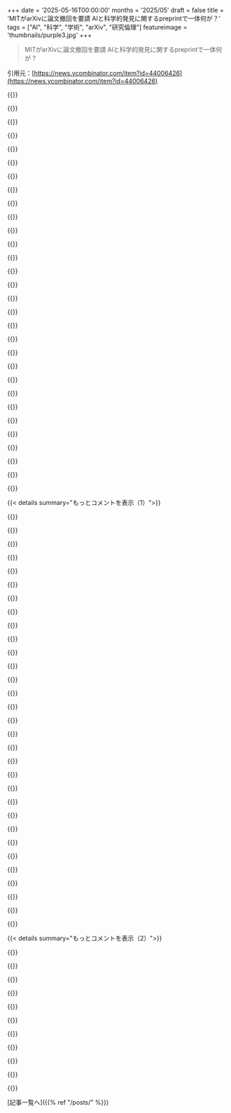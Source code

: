 +++
date = '2025-05-16T00:00:00'
months = '2025/05'
draft = false
title = 'MITがarXivに論文撤回を要請 AIと科学的発見に関するpreprintで一体何が？'
tags = ["AI", "科学", "学術", "arXiv", "研究倫理"]
featureimage = 'thumbnails/purple3.jpg'
+++

> MITがarXivに論文撤回を要請 AIと科学的発見に関するpreprintで一体何が？

引用元：[https://news.ycombinator.com/item?id=44006426](https://news.ycombinator.com/item?id=44006426)




{{<matomeQuote body="MITの声明、うまいことやってるね。著者（元PhD学生らしい）にarXivへの撤回頼んだけど、やらないから声明出したって。プライバシーも守りつつ、状況わかるように伝えてる。著者は論文そのままに次の仕事探そうとしたのかな？ MITが声明出さなきゃ静かに終わったのに、かえって大事になっちゃったね。" userName="Aurornis" createdAt="2025/05/16 19:25:29" color="#ff5733">}}




{{<matomeQuote body="それは無理だよ。現実的じゃない。詐欺になるし、なりすましで捕まるかもよ。もし著者がarXivに言ったら論文戻されるし、今度はMITがなりすましたって怒られるよ。" userName="Aurornis" createdAt="2025/05/16 20:43:08" color="">}}




{{<matomeQuote body="それはSNSとは全然違う話だよ。MITはメルアドのドメインは管理してるけど、アカウント自体は違うじゃん。MITが無理やりやると、他のとこがMITのメルアド使うの嫌がったりして、面倒なことになるかも。アカデミアは自由な表現が大事なのに、それを制限するようなことしたら反発されるし、研究できなくなるよ。MITに権利があっても、絶対やらないと思う。メルアドは止めれてもarXivは無理。学術メールって、他のとこに移っても普通残しとくもんだし。デメリットが多すぎて、やらない方がいいし、やるべきじゃないね。" userName="godelski" createdAt="2025/05/17 23:41:25" color="#45d325">}}




{{<matomeQuote body="パスワードリセットしたらどうなんの？ 相手が使ってたらメール届くはずでしょ？ ちょっと手荒だけど、アカウント引き継ぐ方法はあるはずだよ。まず連絡して、返事なきゃ乗っ取り？ 相手がなりすましたんだからさ。必要ならアカウント消して、期間置いてから作り直せば？" userName="godelski" createdAt="2025/05/17 23:46:05" color="">}}




{{<matomeQuote body="＞現実世界ではそうはならんよ。それは詐欺みたいな依頼だし、誰かに成りすましてコンピューターシステムにアクセスしたら法的トラブルになりそうだね。メールは人じゃないじゃん。人に成りすますことはできるけど、メールアドレスには成りすませないよ。もし俺が会社持っててdick.less@privateequity.comってメアド発行したけど、そいつをクビにしたとしてさ…そのメアド使って会社の資産を責任ある人に移すのは詐欺じゃない（少なくともその目的ではね）。なんでこれと同じ問題じゃないの？" userName="NoMoreNicksLeft" createdAt="2025/05/16 21:42:59" color="#ff33a1">}}




{{<matomeQuote body="もし論文がメールアドレスで提出されたんなら、それは筋の通った主張だろうね。でも論文は人が提出したんだ。メールアドレスはその人を特定するためのもの。論文を撤回できるのはその人だけなんだよ。" userName="a2800276" createdAt="2025/05/16 21:51:27" color="#ff5733">}}




{{<matomeQuote body="もし自分がdick.lessだって偽るなら、そりゃ詐欺だろ。彼らは著者だけが撤回要求出せるって言ってるんだから、著者じゃないのに著者として振る舞わなきゃいけなくなる。それ詐欺だよ。" userName="IshKebab" createdAt="2025/05/16 21:49:15" color="#785bff">}}




{{<matomeQuote body="＞なんでこれと同じ問題じゃないの？<br>はっきり書いてないけど、前のコメントではdick.less@privateequity.comを個人のNetflixアカウントをキャンセルするために使ってるって読んだよ。（privateequity.comが会社のメアドの個人利用を許してたとしてさ）メールアカウントにアクセスすることと、前の持ち主に成りすますことには違いがあると思うな。" userName="jand" createdAt="2025/05/16 21:53:31" color="">}}




{{<matomeQuote body="ここでメールアドレスのこと言ってんの？それともメールメッセージのこと？" userName="mattl" createdAt="2025/05/16 22:12:46" color="">}}




{{<matomeQuote body="そういうことしてるとさ、ArXivがもうMITからの論文受け付けなくなるとか、少なくとももう撤回を認めなくなるとかになりかねないね。" userName="kragen" createdAt="2025/05/16 20:36:34" color="">}}




{{<matomeQuote body="第一印象ね。<br>1.ほとんどのプロット（appendix見て）のデータが偽物っぽい。現実のデータはあんなにキレイじゃないよ。<br>2. chatGPT注目前、2年生の学生が大手企業に1000人以上の実験させるなんてありえないし、モデルの詳細もGANs+diffusionとしか書いてなくて具体性ゼロ。大企業でのロールアウト時期も不自然。どう考えても怪しいな。" userName="intoamplitudes" createdAt="2025/05/16 16:46:57" color="#38d3d3">}}




{{<matomeQuote body="Q&AではGANじゃなくてGNNだったって言ってたらしいよ。このQ&Aでは研究の妥当性についてあんまり質問出てなかったみたい。<br>リンクはこれね https://doi.org/10.52843/cassyni.n74lq7" userName="raphman" createdAt="2025/05/16 19:52:50" color="">}}




{{<matomeQuote body="MITのPhD学生にしては話し方が不明瞭だし、”like”が多すぎると指摘。特に研究室の質問で困ってた様子を再現。「アカデミックじゃなく全部企業」と答えた部分を引用。8歳児より流暢と酷評。たぶん緊張？" userName="rdtsc" createdAt="2025/05/16 22:43:03" color="">}}




{{<matomeQuote body="arXivのファイルの中身を見てみたよ。（”I have”や” I ”がいっぱい出てくる部分のtexコードと、” I ”の出現回数の結果かな）" userName="mzs" createdAt="2025/05/16 18:11:29" color="#785bff">}}




{{<matomeQuote body="たぶん言いたいのは、論文で”I”っていう一人称がこんなにいっぱい使われるのは珍しいってことじゃないかな。”we”っていう一人称が普通で、単著でもそうなんだよ。" userName="kccqzy" createdAt="2025/05/16 19:55:42" color="">}}




{{<matomeQuote body="洗練されたTEDトークとアカデミアのセミナーは違うと指摘。アカデミアの評価システム（論文vs招待講演）や、学生に講演機会を与える慣習（旅行費のためなど）がセミナーの質に影響すること、それでも対面交流は重要だと解説。" userName="dguest" createdAt="2025/05/17 01:14:50" color="#ff5c5c">}}




{{<matomeQuote body="同意！結構異様だよね。素晴らしい単著の研究も見たことあるけど、ブログ記事じゃない限り”I”を使ってるのは見たことないな。フォーマルな論文ではいつも単数の”we”だよ。その方が共同体って感じがするよね！<br>僕たちが立っている巨人の肩の上に立つ、っていう含みを持った共著者たちを含めるのは良いことだね。" userName="muhdeeb" createdAt="2025/05/16 20:29:44" color="">}}




{{<matomeQuote body="”付録のほとんどの図のデータは偽物に見える”って話だけど、それを検出するのにBenford’s Lawの分析は使えるかな？" userName="pixl97" createdAt="2025/05/16 16:59:41" color="#38d3d3">}}




{{<matomeQuote body="偽物のデータって大体きれいすぎるんだよね。" userName="tough" createdAt="2025/05/16 23:50:59" color="">}}




{{<matomeQuote body="アカデミックじゃない俺からすると、学術論文で単数なのに「we」って聞くと「え？ ポケットにネズミでもいんの？ それとも王族気取り？」って思うんだよね。もっと良い解釈もあるって聞いて安心したわ。" userName="kragen" createdAt="2025/05/16 20:38:06" color="">}}




{{<matomeQuote body="「I」があんま使われないのは、論文って何人かで書くことが多いからってのもあるけど、アカデミック界には「we」使わなきゃって変な集団妄想があるからだよ。でも「I」使ってる論文もまあまああるけどね。" userName="IshKebab" createdAt="2025/05/16 21:54:10" color="">}}




{{<matomeQuote body="TEDトークみたいには期待しないけど、相手はMITだぜ？ 8歳児のがもっとハキハキ話すの見たことあるわ。俺の地元じゃ皆の前で発表するの普通だったから、アメリカじゃ「like」連発したり10秒ごとに髪触ったりしないで喋れるのが珍しいってことなのかな。" userName="rdtsc" createdAt="2025/05/17 01:25:25" color="">}}




{{<matomeQuote body="「like」って単語使うの、思ってるほど悪くないし、昔から結構使われてたんだよ（まあ最近の世代は特に多いみたいだけど）。このことについて専門家が話してる良いポッドキャスト最近あったよ：https://open.spotify.com/episode/5w1gdbhmlCyTapoQ3EkMHp" userName="esprehn" createdAt="2025/05/17 01:44:45" color="">}}




{{<matomeQuote body="実は、よく混同されがちだけど学術的な「we」には2種類あるんだよね。一つは作者と読者を含む「包括的なwe」で、「こうして我々は〜とわかる」みたいに使うやつ。これは全く妥当。もう一つは単数の作者が自分だけを指す「排他的なwe」で、これは「royal we」のちょっとバカげた版。ジャーナルによっては禁止されてるけど、逆になぜか必須なとこもあるんだ。" userName="mananaysiempre" createdAt="2025/05/16 21:38:57" color="#ff5c5c">}}




{{<matomeQuote body="「集団妄想」とかじゃないって。正式な科学論文では一人称代名詞（Iとかwe）を使うの避けるって古くからの伝統があるんだよ。そうしないと発見が主観的に聞こえちゃうからね。これは最初からそう教えられる。まあ徐々に変わりつつはあるけど、まだ大体これがルールだよ。" userName="xyzzy99" createdAt="2025/05/16 23:05:06" color="#ff33a1">}}




{{<matomeQuote body="「MITの博士課程の学生ならもっとハキハキして「like」連発しないはず」とか思った？ 俺、MITの教授で人前で喋るのがクソ下手すぎて、水一杯頼むのに30分かかりそうな人に会ったことあるぜ。" userName="busyant" createdAt="2025/05/17 00:49:53" color="">}}




{{<matomeQuote body="そうそう、俺をイラつかせるのはその排他的なバージョンだね。「我々は試料をINTRONテスターで準静的条件下で破壊まで試験した。」みたいなやつ。ジャーナルが禁止してるとこもあるって聞いて良いね。" userName="kragen" createdAt="2025/05/16 22:47:22" color="">}}




{{<matomeQuote body="データだけ客観的に見てる奴なら誰でも、この分布が不自然だって気づくべきだよ。偽物のオーガニック（本物らしく見せること）はそんな簡単じゃないってことさ。" userName="tough" createdAt="2025/05/17 16:42:28" color="#ff33a1">}}




{{<matomeQuote body="Wayback MachineでMITのセミナーページ見たけど、情報が消されてるね。まるで昔のPBSの番組みたいに記憶から消された感じだ。あのcassyniのMITトークはかなり変に見えたな。MITのQ&Aって独特だから。セミナーのテープとかないのかな。" userName="mncharity" createdAt="2025/05/16 21:50:18" color="#ff5c5c">}}




{{<matomeQuote body="「like」って言葉、結構昔からあるし、フィラーとか色々使い道があるんだよね。特に若い女性が優しく見せるために使うみたい。でも、僕はそれが大嫌いだ。一つの文で何回も聞くのは普通だし。なんか、洗練された言葉遣いがダメで、直接的は無礼、簡単な言葉が歓迎されるっていう風潮が嫌なんだよ。" userName="globnomulous" createdAt="2025/05/17 05:56:36" color="">}}




{{< details summary="もっとコメントを表示（1）">}}

{{<matomeQuote body="みんなが良いパブリックスピーカーなわけじゃないよ。MITが応募者をプレゼン能力で選んだり、必ずしもそれを教えたりするわけじゃないみたいだからね。" userName="saagarjha" createdAt="2025/05/17 07:50:37" color="">}}




{{<matomeQuote body="うん、MITだからってプレゼン上手いわけじゃないってのは同意。Ph.D.の学生って、プレゼンよりデータの収集・整理とか論文書くのが9割だよ。トークなんて最後に形式的にやるだけだし。MITだからってラクになるわけじゃないんだ。他のことが百万個もあるから、プレゼンはちょっと手を抜ける余裕があるんだよね。" userName="dguest" createdAt="2025/05/17 01:51:29" color="">}}




{{<matomeQuote body="これはBenford’s lawについてだったよ。" userName="constantcrying" createdAt="2025/05/17 17:07:55" color="#ff33a1">}}




{{<matomeQuote body="会議は発表じゃなくて議論の場であるべきだよね。学術界って全部自分たちで回してるのに、なんでこんなに非効率で文句ばっかりなんだろ？査読は適当だし、論文は無料であげて、後で高い金で買い戻すとか変だ。なんか、発表なしで、気軽に研究を議論できる新しい集まり方考えようぜ。昔のワークショップみたいに。そういえば、会議の廊下で床に座って論文書いてた教授たち見たな。年に2回しか会えないからって。ちょっと悲しい話だよね。" userName="jll29" createdAt="2025/05/17 02:38:46" color="#38d3d3">}}




{{<matomeQuote body="これはSloanからのポッドキャストで、David Autorがその研究についてまるで完全に有効であるかのように話してるんだ。<br>https://sloanreview.mit.edu/audio/feed-drop-how-ai-will-chan..." userName="radicaldreamer" createdAt="2025/05/17 22:40:09" color="#785bff">}}




{{<matomeQuote body="8歳児だって色々なこと話せるよ。MITのアカデミックはプレゼンは手を抜けるって話だけど、この件の場合は信頼性を持たせるのが一番大変だったんじゃないかな？適当なことを話してて矛盾しないようにするのって結構大変だし、それで話し方が変になるんだよ。僕が言ってる部分のトーク聞いてみてよ、質問聞こえないふりしてたみたいだから。" userName="rdtsc" createdAt="2025/05/17 04:05:35" color="#ff5c5c">}}




{{<matomeQuote body="MITは学生をスケープゴートにして責任逃れしてる。悪名高いAcemogluとAutor教授が推薦してたのに。2年生のPhD学生が一人でできることじゃないだろ。論文のアブストの数字（44%発見増、39%特許増、17%イノベーション増）も材料科学の常識からしてありえない高すぎ。少し知ってれば怪しいって気づくはずだよ。" userName="FilosofumRex" createdAt="2025/05/17 02:10:32" color="#785bff">}}




{{<matomeQuote body="どうやら、彼は自分の痕跡を隠すために偽のウェブサイトも作ろうとしたみたい。ドメインを2025年1月12日に登録して、Corningと協力してたって見せかけようとしたのかもね。これに対してCorningがWIPOに申し立てて、ドメイン名の移転を強制されたらしいよ。URLも載ってるね：" userName="mizzao" createdAt="2025/05/17 05:24:42" color="#38d3d3">}}




{{<matomeQuote body="Corningって当てた人が詳しいレポート（リンクあり）を出してるよ。<br>それによると、論文のデータ分布が製薬のプレプリントとそっくりで、材料科学としてはありえない分布らしい。材料科学を知らない人がやりそうなミスだってさ。" userName="gsf_emergency" createdAt="2025/05/17 07:39:53" color="#38d3d3">}}




{{<matomeQuote body="MITは、教員や管理者がヒト対象研究やNSFグラントの審査・承認要件をどう守ったか公表すべきだ。<br>論文に書いてある支援元やIRB承認についても、そのプロセスを明らかにする必要がある。<br>リンクもあるよ：" userName="FilosofumRex" createdAt="2025/05/18 02:52:18" color="#38d3d3">}}




{{<matomeQuote body="ここでは実際のグラントや審査、承認は何も行われてない気がするね。他の人も指摘してたけど、タイムラインがおかしいんだ。審査は著者がPhDプログラムに入る前に済んでなきゃいけないはずだからさ。" userName="duskwuff" createdAt="2025/05/18 06:32:23" color="">}}




{{<matomeQuote body="著者がZoomでやった論文セミナーの録画だよ（リンクあり）：https://cassyni.com/events/MiPYGu3qzKP5MQFWNUn9Tb<br>今思えば、嘘をつくときに画面を見ない癖があるみたい。目がキョロキョロしてね。場当たり的な嘘が科学分野以外でも習慣になってるかもって思うと怖いね。" userName="mizzao" createdAt="2025/05/17 02:35:52" color="#ff5c5c">}}




{{<matomeQuote body="この場合は癖かもしれないけど、他の理由で人の目をあまり見ない人もたくさんいるから、それだけ知っておいてね。" userName="ok_dad" createdAt="2025/05/17 11:27:28" color="">}}




{{<matomeQuote body="wsjの最初の報道だよ（リンクあり）：https://www.wsj.com/economy/will-ai-help-hurt-workers-income...<br>MIT関係者以外の意見がない、ずさんな記事に注意してね。AcemogluとAutorは絶賛してたらしい。Lahartって記者はジャーナリストの道具でペテン師だね。NYのエコノミクス記者だってさ。" userName="FilosofumRex" createdAt="2025/05/18 14:25:30" color="">}}




{{<matomeQuote body="それは科学じゃないね。ボディランゲージ、特に目の動きなんて俺が一番嫌いな疑似科学だ。俺は子供の頃のトラウマで、人と目を合わせるのが苦手なんだ。色んな理由で苦手な人はいっぱいいるんだよ。" userName="Loughla" createdAt="2025/05/17 15:20:15" color="">}}




{{<matomeQuote body="MITのエコノミストでノーベル賞学者たちもこの論文を推してたみたいだけど、どうやら彼らは技術の仕組みやラボの存在に疑問を持って、MITに報告したんだね。学生は追い出されるかもしれないけど、「推してた」人たちはどうなの？学生と協力してたら、怪しいラボや使われてないAIツールに気づきそうなもんだけど。" userName="rdtsc" createdAt="2025/05/16 22:17:27" color="#38d3d3">}}




{{<matomeQuote body="どうやら、謝辞に名前があった21人誰もデータ元を疑わなかったらしい。ツイッターで研究をめっちゃ褒めてた人もいたけど、問題が発覚したら「どうやら論文で使われたデータは信頼できないみたいだね」って素っ気なく返しただけ。（名前を出す必要はないと思うけど）" userName="raphman" createdAt="2025/05/16 23:04:45" color="#45d325">}}




{{<matomeQuote body="研究不正は何度も起こる問題だね。STAP細胞の件みたいに、バレる前はシニアが支持して恩恵を受け、バレたらジュニア一人のせいにする。ジュニアの不正はもちろんダメだけど、自分の下の人の仕事を全然チェックしないシニアが多い現状も問題だと思うよ。" userName="a_bonobo" createdAt="2025/05/17 00:48:57" color="#38d3d3">}}




{{<matomeQuote body="科学を支えるプロセスは、悪意ある人にはあまり強くないんだ。これは昔からある話で、資金不足のせいで事前の深いチェックができないからだね。データが明らかに嘘じゃない限り受け入れられがちで、徹底的なチェックはコストがかかるから研究者は自分の研究を優先しちゃうんだ。だから、スキルがあれば科学プロセスを騙すことは可能だよ。ただ、そのためには科学に関する深い知識が必要だけどね。" userName="tanewishly" createdAt="2025/05/17 01:38:21" color="#ff5733">}}




{{<matomeQuote body="a) それは一般的な問題で、何度も見られるからb) この場で名前を挙げても役に立つとは思えないからc) 全体の話を知らないから。中には懸念を抱いてたけど力不足だった人もいるかもしれない。そういう人をこの不正と関連付けられるのは良くないと思うからね。d) 将来、SNSや直接会ってこの論文について話す機会があるかもしれない。その時に公に非難するのは良くないだろうね。e) 誰でも論文を読めばすぐに名前はわかるし。" userName="raphman" createdAt="2025/05/17 11:07:08" color="">}}




{{<matomeQuote body="ありがとう。「日光は最高の消毒剤」っていう考え方にずっと賛成してるよ。この場で名前を挙げても大きな違いはないかもしれないけど、みんなが自分の評判を気にするようになるのは、広く利益になると思うんだ。" userName="lotsofpulp" createdAt="2025/05/17 11:55:02" color="">}}




{{<matomeQuote body="アカデミアへようこそ…こういう「有名な」教授って最低な人も多いんだよね。論文をじっくり読むことすらしない人もほとんど。私もそういう教授の下にいるけど、論文に自分の名前を載せろって強制されるのに、私が書いた内容なんて全然理解してない。残念ながら、この大学にいる間は告発するのは安全じゃないな。良い点としては、素晴らしい副指導教授がいることかな（その人も状況を完全に理解してる）。" userName="accurrent" createdAt="2025/05/17 12:28:05" color="#ff5c5c">}}




{{<matomeQuote body="驚くことに、この論文はもう50回も引用されてるみたい。撤回されるかどうかはあんまり気にしないけど、従来の出版なら論文に修正通知とか問題に関するコメントが埋め込まれるんだよね。もしこの論文をどこかで見つけてarXivの元論文を見に行っても、この研究を取り巻く論争に気づくことはないだろうね。プリプリントサーバーはこういう点がちょっと弱いかな。" userName="tokai" createdAt="2025/05/16 19:29:37" color="">}}




{{<matomeQuote body="引用のほとんどがarXivみたいなpreprintとか研究まとめサイトだって。査読された論文での引用数を知りたいな。arXivは査読ないからWordpressとかMediumとかBlogspotとかX/Tweeterとかと信頼性は同じだよ。PDFなだけ。変な暗号の”ブレークスルー”の例もあるし。" userName="gus_massa" createdAt="2025/05/17 02:53:42" color="#45d325">}}




{{<matomeQuote body="査読があっても論文が信頼できるとは限らないし、なくてもダメってわけじゃないよ。査読って、質の違うレビューアーが適当に承認しただけかもしれないじゃん。駄作でも結構通るんだよ。" userName="TeaBrain" createdAt="2025/05/17 23:02:47" color="">}}




{{<matomeQuote body="査読がないのは弱点だね。モデレーションはあるけど査読とは違う。研究を信じるかは、著者か自分で中身を見るしかないよ。撤回されたら、著者が説明するか、自分で探すかだね。定義ミスで撤回された例もあるよ。" userName="forgotpwd16" createdAt="2025/05/16 21:29:57" color="">}}




{{<matomeQuote body="査読って不正とか見つけるのには向いてないよ。詐欺データはぱっと見ちゃんとしてるし、査読する人は再現とかしないからね。査読は内容がおかしいとか、既存研究との繋がりが抜けてるとかを見つける方が得意。でも、その価値は微妙だし、論文出るのが遅くなるだけ。MLの分野ではpreprintが当たり前で、査読会議は後からチェックする感じだけど、これは結局、査読されてない研究が広まっちゃう問題に戻るんだよね。" userName="Majromax" createdAt="2025/05/17 00:45:30" color="#ff33a1">}}




{{<matomeQuote body="この論文、数ヶ月前にHNで話題になってたよ。" userName="pvg" createdAt="2025/05/16 15:23:40" color="">}}




{{<matomeQuote body="あの時すでに怪しいって気づいてた人がいたのは良かったね。" userName="tsurba" createdAt="2025/05/16 16:55:32" color="">}}




{{<matomeQuote body="何にでも反対する（君みたいな）のはシグナルじゃないよ。なんで研究が怪しいか説明すること（俺がしてる）はある意味シグナルだよ。" userName="jwilber" createdAt="2025/05/17 01:38:53" color="">}}

{{</details>}}




{{< details summary="もっとコメントを表示（2）">}}

{{<matomeQuote body="何にでも反対してるって？ 最初のコメント（GGP）の１点だけ指摘したんだけど。何でもかんでも反対してるわけじゃないよ。" userName="mmooss" createdAt="2025/05/17 02:15:48" color="">}}




{{<matomeQuote body="一つの問題点って何？ 怪しいって気づくのが良くないってこと？ それとも、ネガティブなコメントがあるのがシグナルじゃないってこと？ どれも意味不明なんだけど。" userName="throwaway290" createdAt="2025/05/17 11:51:18" color="">}}




{{<matomeQuote body="俺のコメントをちゃんと読めよ．「なんか感じ悪い」とか誰が言った？勝手にでっち上げか？そしたらお前の言葉もノイズだ．ネガティブコメントが”シグナルじゃない”って言うけど、情報理論ではいつも同じ反応はノイズなんだよ．天気予報士がいつも雨って言うのと一緒．同僚がいつも批判するのもノイズ．シグナルじゃないんだ．" userName="mmooss" createdAt="2025/05/17 16:50:57" color="">}}




{{<matomeQuote body="Thanks！ Macroexpanded：＜br＞Artificial Intelligence， Scientific Discovery， and Product Innovation ［pdf］ - https://news.ycombinator.com/item?id=42115310 - Nov 2024 （47 comments）" userName="dang" createdAt="2025/05/16 18:12:01" color="">}}




{{<matomeQuote body="個人的には、あの論文は取り下げられるべきじゃないと思うんだ．代わりに、プレプリントの問題点や詐欺の可能性について注釈を付け加えるべき．それで十分だろ．Edit： Since the paper has been cited， others may still need to reference the paper to determine if it materially affects a paper citing it． If the paper is removed it’s just a void．" userName="elcritch" createdAt="2025/05/16 22:05:29" color="#ff5733">}}




{{<matomeQuote body="That’s what happens when a paper is withdrawn ［1］， and MIT requested to withdraw the paper ［2］． This news title saying that they requested to take down the paper is subtly incorrect．＜br＞［1］： https://info.arxiv.org/help/withdraw.html#:~:text=Previous%2...＜br＞［2］： https://economics.mit.edu/news/assuring-accurate-research-re．.." userName="jinseokim" createdAt="2025/05/16 23:31:41" color="#45d325">}}




{{<matomeQuote body="I agree， the offense should have a public trail． But there should be safeguards to prevent any citing of fraudulent paper， not allowing for bits and pieces to outlive the offense． Citing papers should be marked with a warning until resolved by their authors．" userName="ugh123" createdAt="2025/05/17 01:17:39" color="#45d325">}}




{{<matomeQuote body="unless arXiv has a ”there used to be a paper here， but it was retracted” page" userName="azinman2" createdAt="2025/05/16 23:19:32" color="">}}




{{<matomeQuote body="MIT’s article is quite scant on details． WSJ has more information， but still no specifics： https://www.wsj.com/tech/ai/mit-says-it-no-longer-stands-beh...＜br＞＞ The paper was championed by MIT economists Daron Acemoglu， who won the 2024 economics Nobel， and David Autor． The two said they were approached in January by a computer scientist with experience in materials science who questioned how the technology worked， and how a lab that he wasn’t aware of had experienced gains in innovation． Unable to resolve those concerns， they brought it to the attention of MIT， which began conducting a review．" userName="ipsum2" createdAt="2025/05/16 18:16:44" color="#38d3d3">}}




{{<matomeQuote body="https://archive.ph/r63jR" userName="neonate" createdAt="2025/05/16 18:22:30" color="">}}

{{</details>}}



[記事一覧へ]({{% ref "/posts/" %}})
